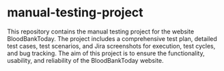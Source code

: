 # manual-testing-project
This repository contains the manual testing project for the website BloodBankToday. The project includes a comprehensive test plan, detailed test cases, test scenarios, and Jira screenshots for execution, test cycles, and bug tracking. The aim of this project is to ensure the functionality, usability, and reliability of the BloodBankToday website.
